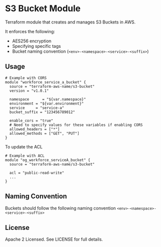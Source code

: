 # S3 Bucket Module
Terraform module that creates and manages S3 Buckets in AWS.

It enforces the following:
- AES256 encryption
- Specifying specific tags
- Bucket naming convention (`<env>-<namespace>-<service>-<suffix>`)

## Usage

```
# Example with CORS
module "workforce_service_a_bucket" {
  source = "terraform-aws-name/s3-bucket"
  version = "v1.0.1"

  namespace      = "${var.namespace}"
  environment = "${var.environment}"
  service     = "service-a"
  bucket_suffix = "123456789012"

  enable_cors = "true"
  # Need to specify values for these variables if enabling CORS
  allowed_headers = ["*"]
  allowed_methods = ["GET", "PUT"]
}
```
To update the ACL
```
# Example with ACL
module "og_workforce_serviceA_bucket" {
  source = "terraform-aws-name/s3-bucket"

  acl = "public-read-write"
  ...
}
```

## Naming Convention
Buckets should follow the following naming convention
`<env>-<namespace>-<service>-<suffix>`

## License

Apache 2 Licensed. See LICENSE for full details.
